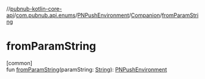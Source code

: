//[pubnub-kotlin-core-api](../../../../index.md)/[com.pubnub.api.enums](../../index.md)/[PNPushEnvironment](../index.md)/[Companion](index.md)/[fromParamString](from-param-string.md)

# fromParamString

[common]\
fun [fromParamString](from-param-string.md)(paramString: [String](https://kotlinlang.org/api/core/kotlin-stdlib/kotlin/-string/index.html)): [PNPushEnvironment](../index.md)
